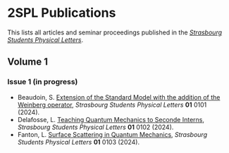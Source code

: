 # 2SPL Publications

This lists all articles and seminar proceedings published in the [*Strasbourg Students Physical Letters*](journal.md).

## Volume 1

### Issue 1 (in progress)

- Beaudoin, S. [Extension of the Standard Model with the addition of the Weinberg operator](2spl_010101.pdf), *Strasbourg Students Physical Letters* **01** 0101 (2024). 
- Delafosse, L. [Teaching Quantum Mechanics to Seconde Interns](2spl_010102.pdf), *Strasbourg Students Physical Letters* **01** 0102 (2024).
- Fanton, L. [Surface Scattering in Quantum Mechanics](2spl_010103.pdf), *Strasbourg Students Physical Letters* **01** 0103 (2024).
